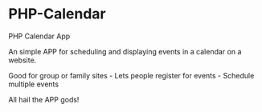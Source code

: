 # PHP-Calendar
PHP Calendar App

An simple APP for scheduling and displaying events in a calendar on a website.

Good for group or family sites - Lets people register for events - Schedule multiple events 

All hail the APP gods!
